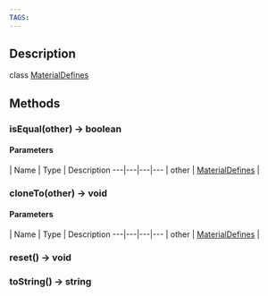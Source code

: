 ```yaml
---
TAGS:
---
```

## Description

class [MaterialDefines](/classes/2.3/MaterialDefines)



## Methods

### isEqual(other) &rarr; boolean



#### Parameters
 | Name | Type | Description
---|---|---|---
 | other | [MaterialDefines](/classes/2.3/MaterialDefines) | 

### cloneTo(other) &rarr; void



#### Parameters
 | Name | Type | Description
---|---|---|---
 | other | [MaterialDefines](/classes/2.3/MaterialDefines) | 

### reset() &rarr; void


### toString() &rarr; string


